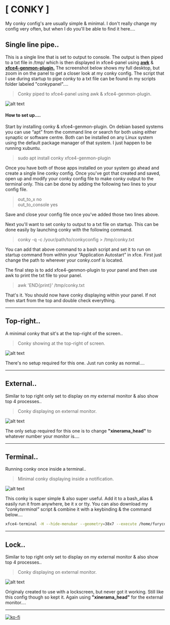 # [ CONKY ]

My conky config's are usually simple & minimal. I don't really change my config very often, but when I do you'll be able to find it here....

## Single line pipe..

This is a single line that is set to output to console. The output is then piped to a txt file in /tmp/ which is then displayed in xfce4-panel using [**awk**](https://linux.die.net/man/1/awk) & [**xfce4-genmon-plugin.**](https://goodies.xfce.org/projects/panel-plugins/xfce4-genmon-plugin) The screenshot below shows my full desktop, but zoom in on the panel to get a closer look at my conky config. The script that I use during startup to pipe conky to a txt file can be found in my scripts folder labeled "conkypanel"....

> Conky piped to xfce4-panel using awk & xfce4-genmon-plugin.

![alt text](http://i.imgur.com/y7w5Mdo.png "Conky displayed inside xfce4-panel")

#### How to set up....  

Start by installing conky & xfce4-genmon-plugin. On debian based systems you can use “apt” from the command line or search for both using either synaptic or software centre. Both can be installed on any Linux system using the default package manager of that system. I just happen to be running xubuntu.

> sudo apt install conky xfce4-genmon-plugin

Once you have both of those apps installed on your system go ahead and create a single line conky config. Once you've got that created and saved, open up and modify your conky config file to make conky output to the terminal only. This can be done by adding the following two lines to your config file.

> out_to_x no  
> out_to_console yes  

Save and close your config file once you've added those two lines above.  

Next you'll want to set conky to output to a txt file on startup. This can be done easily by launching conky with the following command.

> conky -q -c /your/path/to/conkyconfig > /tmp/conky.txt

You can add that above command to a bash script and set it to run on startup command from within your “Application Autostart” in xfce. First just change the path to wherever your conky.conf is located.

The final step is to add xfce4-genmon-plugin to your panel and then use awk to print the txt file to your panel.

> awk 'END{print}' /tmp/conky.txt

That's it. You should now have conky displaying within your panel. If not then start from the top and double check everything.

----

## Top-right..

A minimal conky that sit's at the top-right of the screen..

> Conky showing at the top-right of screen.

![alt text](https://i.imgur.com/GxUPFMA.jpg "Conky displaying top-right of screen")

There's no setup required for this one. Just run conky as normal....

----

## External..

Similar to top right only set to display on my external monitor & also show top 4 processes..

> Conky displaying on external monitor.

![alt text](https://imgur.com/1ETzCQ3.png "Conky displaying top-right of screen")

The only setup required for this one is to change **"xinerama_head"** to whatever number your monitor is....

----

## Terminal..

Running conky once inside a terminal..

> Minimal conky displaying inside a notification.

![alt text](https://i.imgur.com/Bz7TYzp.jpg "Conky displaying inside a terminal window")

This conky is super simple & also super useful. Add it to a bash_alias & easily run it from anywhere, be it x or tty. You can also download my _"conkyterminal"_ script & combine it with a keybinding & the command below....

```bash
xfce4-terminal -H --hide-menubar --geometry=38x7 --execute /home/furycd001/Dots/Gucci/conkyterminal.sh &
```

----

## Lock..

Similar to top right only set to display on my external monitor & also show top 4 processes..

> Conky displaying on external monitor.

![alt text](https://i.imgur.com/fAjpvS3.png "Conky displaying in center of external monitor")

Originaly created to use with a lockscreen, but never got it working. Still like this config though so kept it. Again using **"xinerama_head"** for the external monitor....

----

[![ko-fi](https://ko-fi.com/img/githubbutton_sm.svg)](https://ko-fi.com/Z8Z44445F)
